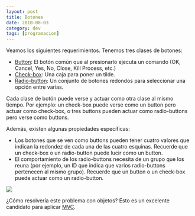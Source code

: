 ```yaml
---
layout: post
title: Botones
date: 2010-08-03
category: dev
tags: [programacion]
---
```


Veamos los siguientes requerimientos. Tenemos tres clases de
botones:

* [Button](http://en.wikipedia.org/wiki/Button_%28computing%29): El botón
  común que al presionarlo ejecuta un comando (OK, Cancel, Yes, No,
  Close, Kill Process,
  etc.)
* [Check-box](http://en.wikipedia.org/wiki/Check_box): Una caja para
  poner un tilde.
* [Radio-button](http://en.wikipedia.org/wiki/Radio_button): Un
  conjunto de botones redondos para seleccionar una opción entre
  varias.

Cada clase de botón puede verse y actuar como otra clase al mismo
tiempo. Por ejemplo: un check-box puede verse como un button pero
actuar como check-box, o tres buttons pueden actuar como radio-buttons
pero verse como buttons.

Además, existen algunas propiedades específicas:

* Los botones que se ven como buttons pueden tener cuatro valores que
  indican la redondez de cada una de las cuatro esquinas. Recuerde que
  un check-box o un radio-button puede lucir como un
  button.
* El comportamiento de los radio-buttons necesita de
  un grupo que los reuna (por ejemplo, un ID que indica que varios
  radio-buttons pertenecen al mismo grupo). Recuerde que un button o
  un check-box puede actuar como un
  radio-button.

<img class="img-responsive" border="0" src="Buttons.png" />

¿Cómo resolvería este problema con objetos?  Esto es un excelente
candidato para aplicar [MVC](http://en.wikipedia.org/wiki/Model%E2%80%93View%E2%80%93Controller).
